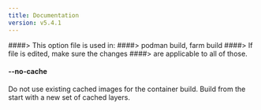 ```yaml
---
title: Documentation
version: v5.4.1
---
```


####> This option file is used in:
####>   podman build, farm build
####> If file is edited, make sure the changes
####> are applicable to all of those.
#### **--no-cache**

Do not use existing cached images for the container build. Build from the start with a new set of cached layers.
